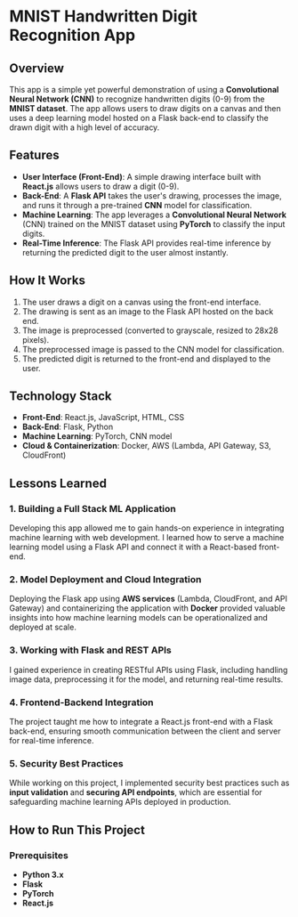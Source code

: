 # MNIST Handwritten Digit Recognition App

## Overview

This app is a simple yet powerful demonstration of using a **Convolutional Neural Network (CNN)** to recognize handwritten digits (0-9) from the **MNIST dataset**. The app allows users to draw digits on a canvas and then uses a deep learning model hosted on a Flask back-end to classify the drawn digit with a high level of accuracy.

## Features

- **User Interface (Front-End)**: A simple drawing interface built with **React.js** allows users to draw a digit (0-9).
- **Back-End**: A **Flask API** takes the user's drawing, processes the image, and runs it through a pre-trained **CNN** model for classification.
- **Machine Learning**: The app leverages a **Convolutional Neural Network** (CNN) trained on the MNIST dataset using **PyTorch** to classify the input digits.
- **Real-Time Inference**: The Flask API provides real-time inference by returning the predicted digit to the user almost instantly.

## How It Works

1. The user draws a digit on a canvas using the front-end interface.
2. The drawing is sent as an image to the Flask API hosted on the back end.
3. The image is preprocessed (converted to grayscale, resized to 28x28 pixels).
4. The preprocessed image is passed to the CNN model for classification.
5. The predicted digit is returned to the front-end and displayed to the user.

## Technology Stack

- **Front-End**: React.js, JavaScript, HTML, CSS
- **Back-End**: Flask, Python
- **Machine Learning**: PyTorch, CNN model
- **Cloud & Containerization**: Docker, AWS (Lambda, API Gateway, S3, CloudFront)
  
## Lessons Learned

### 1. **Building a Full Stack ML Application**
   Developing this app allowed me to gain hands-on experience in integrating machine learning with web development. I learned how to serve a machine learning model using a Flask API and connect it with a React-based front-end.

### 2. **Model Deployment and Cloud Integration**
   Deploying the Flask app using **AWS services** (Lambda, CloudFront, and API Gateway) and containerizing the application with **Docker** provided valuable insights into how machine learning models can be operationalized and deployed at scale.

### 3. **Working with Flask and REST APIs**
   I gained experience in creating RESTful APIs using Flask, including handling image data, preprocessing it for the model, and returning real-time results.

### 4. **Frontend-Backend Integration**
   The project taught me how to integrate a React.js front-end with a Flask back-end, ensuring smooth communication between the client and server for real-time inference.

### 5. **Security Best Practices**
   While working on this project, I implemented security best practices such as **input validation** and **securing API endpoints**, which are essential for safeguarding machine learning APIs deployed in production.

## How to Run This Project

### Prerequisites

- **Python 3.x**
- **Flask**
- **PyTorch**
- **React.js**
